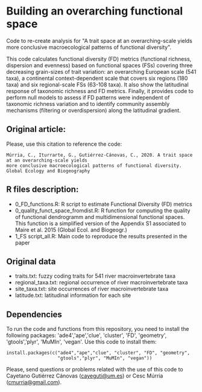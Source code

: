 # Building an overarching functional space

Code to re-create analysis for "A trait space at an overarching-scale yields more conclusive macroecological patterns of functional diversity". 

This code calculates functional diversity (FD) metrics (functional richness, dispersion and evenness) based on functional spaces (FSs) covering three decreasing grain-sizes of trait variation: an overarching European scale (541 taxa), a continental context-dependent scale that covers six regions (180 taxa) and six regional-scale FSs (63-108 taxa). It also show the latitudinal response of taxonomic richness and FD metrics. Finally, it provides code to perform null models to assess if FD patterns were independent of taxonomic richness variation and to identify community assembly mechanisms (filtering or overdispersion) along the latitudinal gradient.

## Original article:

Please, use this citation to reference the code:

```
Múrria, C., Iturrarte, G., Gutiérrez-Cánovas, C., 2020. A trait space at an overarching-scale yields 
more conclusive macroecological patterns of functional diversity. Global Ecology and Biogeography
```

## R files description:

* 0_FD_functions.R: R script to estimate Functional Diversity (FD) metrics
* 0_quality_funct_space_fromdist.R: R function for computing the quality of functional dendrogramm and multidimensional functional spaces. This function is a simplified version of the Appendix S1 associated to Maire et al. 2015 (Global Ecol. and Biogeogr.)
* 1_FS script_all.R: Main code to reproduce the results presented in the paper

## Original data
* traits.txt: fuzzy coding traits for 541 river macroinvertebrate taxa
* regional_taxa.txt: regional occurrence of river macroinvertebrate taxa
* site_taxa.txt: site occurrences of river macroinvertebrate taxa
* latitude.txt: latitudinal information for each site

## Dependencies
To run the code and functions from this repository, you need to install the following packages: 'ade4','ape','clue', 'cluster', 'FD', 'geometry', 'gtools','plyr', 'MuMIn', 'vegan'. Use this code to install them:

```
install.packages(c("ade4","ape","clue", "cluster", "FD", "geometry",
                   "gtools","plyr", "MuMIn", "vegan"))

```

Please, send questions or problems related with the use of this code to Cayetano Gutiérrez Cánovas (cayeguti@um.es) or Cesc Múrria (cmurria@gmail.com).

